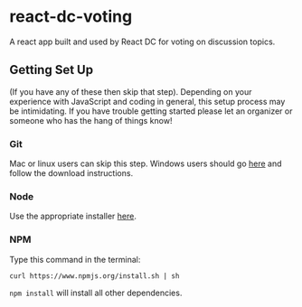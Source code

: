 # react-dc-voting

A react app built and used by React DC for voting on discussion topics.

## Getting Set Up
(If you have any of these then skip that step). Depending on your experience with JavaScript and coding in general, this setup process may be intimidating. If you have trouble getting started please let an organizer or someone who has the hang of things know!

### Git
Mac or linux users can skip this step. Windows users should go [here](http://www.git-scm.com/download/win) and follow the download instructions.

### Node
Use the appropriate installer [here](http://nodejs.org/download/).

### NPM
Type this command in the terminal:
```
curl https://www.npmjs.org/install.sh | sh
```

`npm install` will install all other dependencies.
